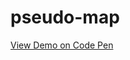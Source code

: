 # pseudo-map

[logo]: https://github.com/adam-p/markdown-here/raw/master/src/common/images/icon48.png "Logo Title Text 2"

[View Demo on Code Pen](https://codepen.io/flavio-leonard-vargas/pen/VwEGXwK)

